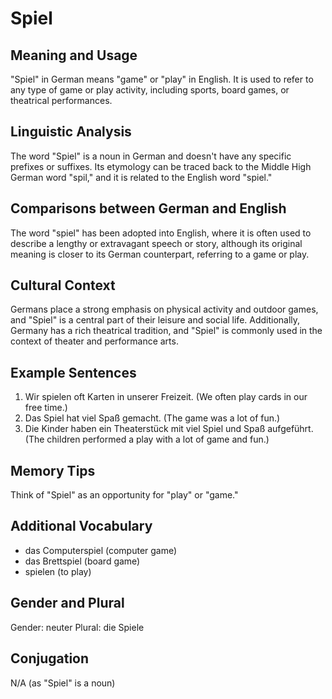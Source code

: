 # Spiel
## Meaning and Usage
"Spiel" in German means "game" or "play" in English. It is used to refer to any type of game or play activity, including sports, board games, or theatrical performances.

## Linguistic Analysis
The word "Spiel" is a noun in German and doesn't have any specific prefixes or suffixes. Its etymology can be traced back to the Middle High German word "spil," and it is related to the English word "spiel."

## Comparisons between German and English
The word "spiel" has been adopted into English, where it is often used to describe a lengthy or extravagant speech or story, although its original meaning is closer to its German counterpart, referring to a game or play.

## Cultural Context
Germans place a strong emphasis on physical activity and outdoor games, and "Spiel" is a central part of their leisure and social life. Additionally, Germany has a rich theatrical tradition, and "Spiel" is commonly used in the context of theater and performance arts.

## Example Sentences
1. Wir spielen oft Karten in unserer Freizeit. (We often play cards in our free time.)
2. Das Spiel hat viel Spaß gemacht. (The game was a lot of fun.)
3. Die Kinder haben ein Theaterstück mit viel Spiel und Spaß aufgeführt. (The children performed a play with a lot of game and fun.)

## Memory Tips
Think of "Spiel" as an opportunity for "play" or "game."

## Additional Vocabulary
- das Computerspiel (computer game)
- das Brettspiel (board game)
- spielen (to play)

## Gender and Plural
Gender: neuter
Plural: die Spiele

## Conjugation
N/A (as "Spiel" is a noun)